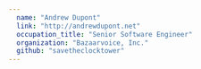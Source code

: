 ```yaml
---
  name: "Andrew Dupont"
  link: "http://andrewdupont.net"
  occupation_title: "Senior Software Engineer"
  organization: "Bazaarvoice, Inc."
  github: "savetheclocktower"
---
```

